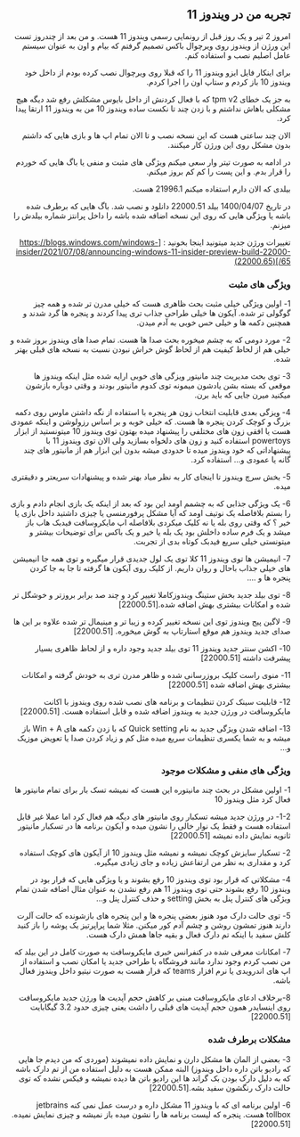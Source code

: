 <div dir="rtl">
  
## تجربه من در ویندوز 11

امروز 2 تیر و یک روز قبل از رونمایی رسمی ویندوز 11 هست. و من بعد از چندروز تست این ورژن از ویندوز روی ویرچوال باکس تصمیم گرفتم که بیام و اون به عنوان سیستم عامل اصلیم نصب و استفاده کنم.

برای اینکار فایل ایزو ویندوز 11 را که قبلا روی ویرچوال نصب کرده بودم از داخل خود ویندوز 10 باز کردم و ستاپ اون را اجرا کردم.

به جز یک خطای tpm v2 که با فعال کردنش از داخل بایوس مشکلش رفع شد دیگه هیچ مشکلی باهاش نداشتم و با زدن چند تا نکست ساده ویندوز 10 من به ویندوز 11 ارتقا پیدا کرد.

الان چند ساعتی هست که این نسخه نصب و تا الان تمام اپ ها و بازی هایی که داشتم بدون مشکل روی این ورژن کار میکنند.

در ادامه به صورت تیتر وار سعی میکنم ویژگی های مثبت و منفی یا باگ هایی که خوردم را قرار بدم. و این پست را کم کم بروز میکنم.

بیلدی که الان دارم استفاده میکنم 21996.1 هست.
  
در تاریخ 1400/04/07 بیلد 22000.51 دانلود و نصب شد. باگ هایی که برطرف شده باشه یا ویژگی هایی که روی این نسخه اضافه شده باشه را داخل پرانتز شماره بیلدش را میزنم.

 تغییرات ورژن جدید میتونید اینجا بخونید : [https://blogs.windows.com/windows-insider/2021/07/08/announcing-windows-11-insider-preview-build-22000-65/](22000.65)
  
### ویژگی های مثبت

1-  اولین ویژگی خیلی مثبت بحث ظاهری هست که خیلی مدرن تر شده و همه چیز گوگولی تر شده. آیکون ها خیلی طراحی جذاب تری پیدا کردند و پنجره ها گرد شدند و همچنین دکمه ها و خیلی حس خوبی به آدم میدن.

  2- مورد دومی که به چشم میخوره بحث صدا ها هست. تمام صدا های ویندوز بروز شده و خیلی هم از لحاظ کیفیت هم از لحاظ گوش خراش نبودن نسبت به نسخه های قبلی بهتر شده.

3- توی بحث مدیریت چند مانیتور ویزگی های خوبی ارایه شده مثل اینکه ویندوز ها موقعی که بسته بشن یادشون میمونه توی کدوم مانیتور بودند و وقتی دوباره بازشون میکنید میرن جایی که باید برن.

4- ویزگی بعدی قابلیت انتخاب زون هر پنجره با استفاده از نگه داشتن ماوس روی دکمه بزرگ و کوچک کردن پنجره ها هست. که خیلی خوبه و بر اساس رزولوشن و اینکه عمودی هست یا افقی زون های مختلفی را پیشنهاد میده بهتون
توی ویندوز 10 میتونستید از ابزار powertoys استفاده کنید و زون های دلخواه بسازید ولی الان توی ویندوز 11 با پیشنهاداتی که خود ویندوز میده تا حدودی میشه بدون این ابزار هم از مانیتور های چند گانه یا عمودی و... استفاده کرد.

5- بخش سرچ ویندوز تا اینجای کار به نظر میاد بهتر شده و پیشنهادات سریعتر و دقیقتری میده.

6- یک ویژگی جذابی که به چشمم اومد این بود که بعد از اینکه یک بازی انجام دادم و بازی را بستم بلافاصله یک نوتیف اومد که آیا مشکل پرفورمنسی یا چیزی داشتید داخل بازی یا خیر ؟ که وقتی روی بله یا نه کلیک میکردی بلافاصله اپ مایکروسافت فیدبک هاب باز میشد و یک فرم ساده داخلش بود یک بله یا خیر و یک باکس برای توضیحات بیشتر و میتونستی خیلی سریع فیدبک کوتاه بدی از تجربت.

7- انیمیشن ها توی ویندوز 11 کلا توی یک لول جدیدی قرار میگیره و توی همه جا انیمیشن های خیلی جذاب باحال و روان داریم. از کلیک روی آیکون ها گرفته تا جا به جا کردن پنجره ها و ....

8- توی بیلد جدید بخش ستینگ ویندوزکاملا تغییر کرد و چند صد برابر بروزتر و خوشگل تر شده و امکانات بیشتری بهش اضافه شده.[22000.51]

  9- لاگین پیج ویندوز توی این نسخه تغییر کرده و زیبا تر و مینیمال تر شده علاوه بر این ها صدای جدید ویندوز هم موقع استارتاپ به گوش میخوره. [22000.51]
  
  10- اکشن سنتر جدید ویندوز 11 توی بیلد جدید وجود داره و از لحاظ ظاهری بسیار پیشرفت داشته [22000.51]
 
  11- منوی راست کلیک بروزرسانی شده و ظاهر مدرن تری به خودش گرفته و امکانات بیشتری بهش اضافه شده [22000.51]
  
  12- قابلیت سینک کردن تنظیمات و برنامه های نصب شده روی ویندوز با اکانت مایکروسافت در ورژن جدید به ویندوز اضافه شده و قابل استفاده هست. [22000.51]

  13- اضافه شدن ویژگی جدید به نام Quick setting که با زدن دکمه های Win + A باز میشه و به شما یکسری تنظیمات سریع میده مثل کم و زیاد کردن صدا یا تعویض موزیک و...
  
  ### ویژگی های منفی و مشکلات موجود
1- اولین مشکل در بحث چند مانیتوره این هست که نمیشه تسک بار برای تمام مانیتور ها فعال کرد مثل ویندوز 10

  1-2- در ورژن جدید میشه تسکبار روی مانیتور های دیگه هم فعال کرد اما عملا غیر قابل استفاده هست و فقط یک نوار خالی را نشون میده و آیکون برنامه ها در تسکبار مانیتور ثانویه نمایش داده نمیشه [22000.51]

2- تسکبار سایزش کوچک نمیشه و نمیشه مثل ویندوز 10 از آیکون های کوچک استفاده کرد و مقداری به نظر من ارتفاعش زیاده و جای زیادی میگیره.

4- مشکلاتی که قرار بود توی ویندوز 10 رفع بشوند و یا ویژگی هایی که قرار بود در ویندوز 10 رفع بشوند حتی توی ویندوز 11 هم رفع نشدن به عنوان مثال اضافه شدن تمام ویژگی های کنترل پنل به بخش setting و حذف کنترل پنل و...

5- توی حالت دارک مود هنوز بعضی پنجره ها و این پنجره های بازشونده که حالت آلرت دارند هنوز تمشون روشن و چشم آدم کور میکنن. مثلا شما پراپرتیز یک پوشه را باز کنید کلش سفید با اینکه تم دارک فعال و بقیه جاها همش دارک هست.


7- امکانات معرفی شده در کنفرانس خبری مایکروسافت به صورت کامل در این بیلد که من نصب کردم وجود ندارد مانند فروشگاه با طراحی جدید یا امکان نصب و استفاده از اپ های اندرویدی یا نرم افزار teams که قرار هست به صورت نیتیو داخل ویندوز فعال باشه.
  
8-برخلاف ادعای مایکروسافت مبنی بر کاهش حجم آپدیت ها ورژن جدید مایکروسافت روی اینسایدر همون حجم آپدیت های قبلی را داشت یعنی چیزی حدود 3.2  گیگابایت [22000.51]
  
  ### مشکلات برطرف شده
  
3- بعضی از المان ها مشکل دارن و نمایش داده نمیشوند (موردی که من دیدم جا هایی که رادیو باتن داره داخل ویندوز) البته ممکن هست به دلیل استفاده من از تم دارک باشه که به دلیل دارک بودن بک گراند ها این رادیو باتن ها دیده نمیشه و فیکس نشده که توی حالت دارک رنگشون سفید بشه.[22000.51]
  
  6- اولین برنامه ای که با ویندوز 11 مشکل داره و درست عمل نمی کنه jetbrains tollbox هست. پنجره که لیست برنامه ها را نشون میده باز نمیشه و چیزی نمایش نمیده.[22000.51]

</div>
